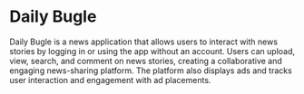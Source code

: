 # Daily Bugle
Daily Bugle is a news application that allows users to interact with news stories by logging in or using the app without an account. Users can upload, view, search, and comment on news stories, creating a collaborative and engaging news-sharing platform. The platform also displays ads and tracks user interaction and engagement with ad placements. 
